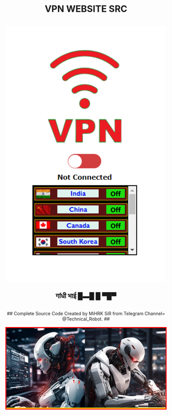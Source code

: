 <p align="center">
  <h1 align=center>VPN WEBSITE SRC</h1>
  <br>
<img src='./flags/Web-VPN.png' style="width:500px;" >
</p>
<h2 align=center>गांधी भाई █▬█ █ ▀█▀ </h2>
<br>
<div align="center">
## Complete Source Code Created by MiHRK SiR from Telegram Channel=  @Technical_Robot. ##
</div>
<br>
<div align="center" style="background-color:yellow; border:3px solid red">

<img src='./flags/Robots.jpeg' style="width:640px;">
</div>
